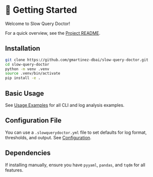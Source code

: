 # 🚀 Getting Started

Welcome to Slow Query Doctor!

For a quick overview, see the [Project README](../README.md).

## Installation

```bash
git clone https://github.com/gmartinez-dbai/slow-query-doctor.git
cd slow-query-doctor
python -m venv .venv
source .venv/bin/activate
pip install -e .
```



## Basic Usage

See [Usage Examples](examples.md) for all CLI and log analysis examples.

## Configuration File

You can use a `.slowquerydoctor.yml` file to set defaults for log format, thresholds, and output. See [Configuration](configuration.md).

## Dependencies

If installing manually, ensure you have `pyyaml`, `pandas`, and `tqdm` for all features.
